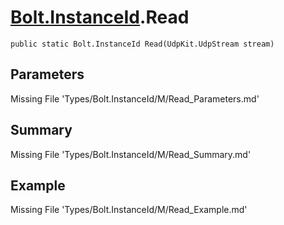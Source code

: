# [Bolt.InstanceId](Types/Bolt.InstanceId.md).Read
`public static Bolt.InstanceId Read(UdpKit.UdpStream stream)`
## Parameters
Missing File 'Types/Bolt.InstanceId/M/Read_Parameters.md'
## Summary
Missing File 'Types/Bolt.InstanceId/M/Read_Summary.md'
## Example
Missing File 'Types/Bolt.InstanceId/M/Read_Example.md'

